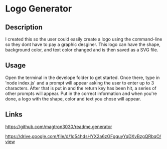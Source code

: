 # Logo Generator

## Description 
I created this so the user could easily create a logo using the command-line so they dont have to pay a graphic desginer. This logo can have the shape, background color, and text color changed and is then saved as a SVG file.

## Usage
Open the terminal in the develope folder to get started. Once there, type in 'node index.js' and a prompt will appear asking the user to enter up to 3 characters. After that is put in and the return key has been hit, a series of other prompts will appear. Put in the correct information and when you're done, a logo with the shape, color and text you chose will appear.


## Links
https://github.com/magtron3030/readme.generator

https://drive.google.com/file/d/1d54hdsHYX2a6zGFgquyYqDXvBzgQRbqO/view






